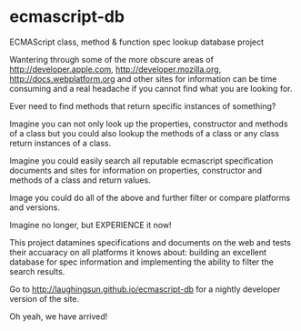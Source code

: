 # ecmascript-db
ECMAScript class, method &amp; function spec lookup database project

Wantering through some of the more obscure areas of http://developer.apple.com, http://developer.mozilla.org, http://docs.webplatform.org and other sites for information can be time consuming and a real headache if you cannot find what you are looking for.  

Ever need to find methods that return specific instances of something?

Imagine you can not only look up the properties, constructor and methods of a class but you could also lookup the methods of a class or any class return instances of a class.  

Imagine you could easily search all reputable ecmascript specification documents and sites for information on properties, constructor and methods of a class and return values.

Image you could do all of the above and further filter or compare platforms and versions.

Imagine no longer, but EXPERIENCE it now!

This project datamines specifications and documents on the web and tests their accuaracy on all platforms it knows about: building an excellent database for spec information and implementing the ability to filter the search results.

Go to http://laughingsun.github.io/ecmascript-db for a nightly developer version of the site.

Oh yeah, we have arrived!


